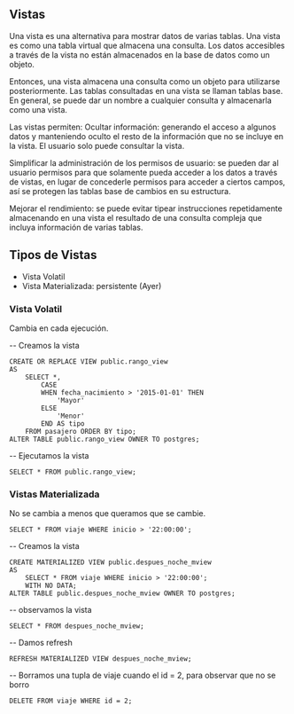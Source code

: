 ## Vistas

Una vista es una alternativa para mostrar datos de varias tablas. Una vista es como una tabla virtual
que almacena una consulta. Los datos accesibles a través de la vista no están almacenados en la base
de datos como un objeto.

Entonces, una vista almacena una consulta como un objeto para utilizarse posteriormente. Las tablas
consultadas en una vista se llaman tablas base. En general, se puede dar un nombre a cualquier consulta
y almacenarla como una vista.

Las vistas permiten:
Ocultar información: generando el acceso a algunos datos y manteniendo oculto el resto de la información
que no se incluye en la vista. El usuario solo puede consultar la vista.

Simplificar la administración de los permisos de usuario: se pueden dar al usuario permisos para que solamente
pueda acceder a los datos a través de vistas, en lugar de concederle permisos para acceder a ciertos campos,
así se protegen las tablas base de cambios en su estructura.

Mejorar el rendimiento: se puede evitar tipear instrucciones repetidamente almacenando en una vista el resultado
de una consulta compleja que incluya información de varias tablas.

## Tipos de Vistas

- Vista Volatil
- Vista Materializada: persistente (Ayer)

### Vista Volatil
Cambia en cada ejecución.

-- Creamos la vista

    CREATE OR REPLACE VIEW public.rango_view
    AS
        SELECT *,
            CASE
            WHEN fecha_nacimiento > '2015-01-01' THEN
                'Mayor'
            ELSE
                'Menor'
            END AS tipo
        FROM pasajero ORDER BY tipo;
    ALTER TABLE public.rango_view OWNER TO postgres;

-- Ejecutamos la vista

    SELECT * FROM public.rango_view;

### Vistas Materializada
No se cambia a menos que queramos que se cambie.

    SELECT * FROM viaje WHERE inicio > '22:00:00';

-- Creamos la vista

    CREATE MATERIALIZED VIEW public.despues_noche_mview
    AS
        SELECT * FROM viaje WHERE inicio > '22:00:00';
        WITH NO DATA;
    ALTER TABLE public.despues_noche_mview OWNER TO postgres;

-- observamos la vista

    SELECT * FROM despues_noche_mview;

-- Damos refresh

    REFRESH MATERIALIZED VIEW despues_noche_mview;

-- Borramos una tupla de viaje cuando el id = 2, para observar que no se borro

    DELETE FROM viaje WHERE id = 2;